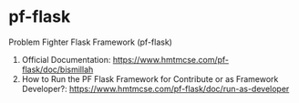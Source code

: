 # pf-flask
Problem Fighter Flask Framework (pf-flask)

1. Official Documentation: <https://www.hmtmcse.com/pf-flask/doc/bismillah>
2. How to Run the PF Flask Framework for Contribute or as Framework Developer?: <https://www.hmtmcse.com/pf-flask/doc/run-as-developer>

